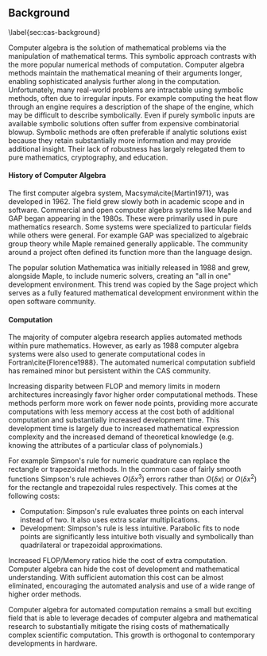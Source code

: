 
Background
----------

\label{sec:cas-background}

Computer algebra is the solution of mathematical problems via the manipulation of mathematical terms.  This symbolic approach contrasts with the more popular numerical methods of computation.  Computer algebra methods maintain the mathematical meaning of their arguments longer, enabling sophisticated analysis further along in the computation.  Unfortunately, many real-world problems are intractable using symbolic methods, often due to irregular inputs.  For example computing the heat flow through an engine requires a description of the shape of the engine, which may be difficult to describe symbolically.  Even if purely symbolic inputs are available symbolic solutions often suffer from expensive combinatorial blowup.  Symbolic methods are often preferable if analytic solutions exist because they retain substantially more information and may provide additional insight.  Their lack of robustness has largely relegated them to pure mathematics, cryptography, and education.


#### History of Computer Algebra 

The first computer algebra system, Macsyma\cite{Martin1971}, was developed in 1962.  The field grew slowly both in academic scope and in software.  Commercial and open computer algebra systems like Maple and GAP began appearing in the 1980s.  These were primarily used in pure mathematics research.  Some systems were specialized to particular fields while others were general.  For example GAP was specialized to algebraic group theory while Maple remained generally applicable.  The community around a project often defined its function more than the language design.

The popular solution Mathematica was initially released in 1988 and grew, alongside Maple, to include numeric solvers, creating an "all in one" development environment.  This trend was copied by the Sage project which serves as a fully featured mathematical development environment within the open software community.


#### Computation

The majority of computer algebra research applies automated methods within pure mathematics.  However, as early as 1988 computer algebra systems were also used to generate computational codes in Fortran\cite{Florence1988}.  The automated numerical computation subfield has remained minor but persistent within the CAS community.

Increasing disparity between FLOP and memory limits in modern architectures increasingly favor higher order computational methods.  These methods perform more work on fewer node points, providing more accurate computations with less memory access at the cost both of additional computation and substantially increased development time.  This development time is largely due to increased mathematical expression complexity and the increased demand of theoretical knowledge (e.g. knowing the attributes of a particular class of polynomials.)

For example Simpson's rule for numeric quadrature can replace the rectangle or trapezoidal methods.  In the common case of fairly smooth functions Simpson's rule achieves $O(\delta x^3)$ errors rather than $O(\delta x)$ or $O(\delta x^2)$ for the rectangle and trapezoidal rules respectively.  This comes at the following costs:

*   Computation:  Simpson's rule evaluates three points on each interval instead of two.  It also uses extra scalar multiplications.
*   Development:  Simpson's rule is less intuitive.  Parabolic fits to node points are significantly less intuitive both visually and symbolically than quadrilateral or trapezoidal approximations.

Increased FLOP/Memory ratios hide the cost of extra computation.  Computer algebra can hide the cost of development and mathematical understanding.  With sufficient automation this cost can be almost eliminated, encouraging the automated analysis and use of a wide range of higher order methods.

Computer algebra for automated computation remains a small but exciting field that is able to leverage decades of computer algebra and mathematical research to substantially mitigate the rising costs of mathematically complex scientific computation.  This growth is orthogonal to contemporary developments in hardware.
